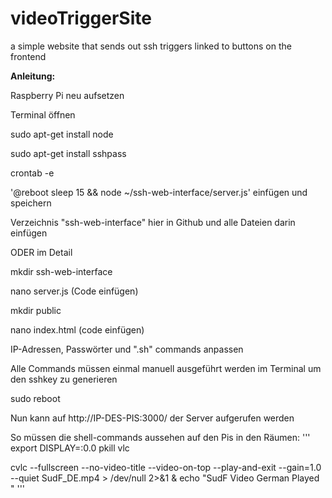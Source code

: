 # videoTriggerSite
a simple website that sends out ssh triggers linked to buttons on the frontend 


**Anleitung:**

Raspberry Pi neu aufsetzen

Terminal öffnen

sudo apt-get install node

sudo apt-get install sshpass

crontab -e

'@reboot sleep 15 && node ~/ssh-web-interface/server.js' einfügen und speichern

Verzeichnis "ssh-web-interface" hier in Github und alle Dateien darin einfügen

ODER im Detail

mkdir ssh-web-interface 

nano server.js (Code einfügen)

mkdir public

nano index.html (code einfügen)

IP-Adressen, Passwörter und ".sh" commands anpassen

Alle Commands müssen einmal manuell ausgeführt werden im Terminal um den sshkey zu generieren

sudo reboot

Nun kann auf http://IP-DES-PIS:3000/ der Server aufgerufen werden

So müssen die shell-commands aussehen auf den Pis in den Räumen:
'''
export DISPLAY=:0.0
pkill vlc

cvlc --fullscreen --no-video-title --video-on-top --play-and-exit --gain=1.0 --quiet SudF_DE.mp4 > /dev/null 2>&1 & 
echo "SudF Video German Played "
'''
